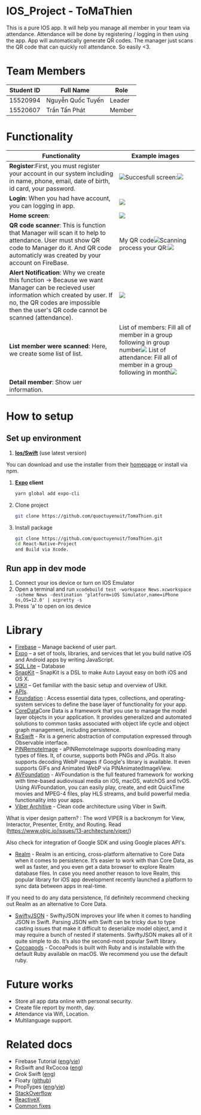 # IOS_Project - ToMaThien
This is a pure IOS app. It will help you manage all member in your team via attendance. Attendance will be done by registering / logging in then using the app. App will automatically generate QR codes. The manager just scans the QR code that can quickly roll attendance. So easily <3.
# Team Members

|Student ID  |Full Name               |Role     |
|------------|------------------------|---------|
|15520994    |Nguyễn Quốc Tuyến       |Leader   |
|15520607    |Trần Tấn Phát           |Member   |

# Functionality
| Functionality| Example images|
|---|---|
|**Register**:First, you must register your account in our system including in name, phone, email, date of birth, id card, your password.|![](https://github.com/quoctuyenuit/TomaThien/blob/master/image/Simulator%20Screen%20Shot%20-%20iPhone%20X%20-%202018-12-25%20at%2021.02.22.png)Succesfull screen:![](https://github.com/quoctuyenuit/TomaThien/blob/master/image/Simulator%20Screen%20Shot%20-%20iPhone%20X%20-%202018-12-25%20at%2021.05.17.png)|
|**Login**: When you had have account, you can logging in app.|![](https://github.com/quoctuyenuit/TomaThien/blob/master/image/Simulator%20Screen%20Shot%20-%20iPhone%20X%20-%202018-12-25%20at%2021.02.17.png)|
|**Home screen**:|![](https://github.com/quoctuyenuit/TomaThien/blob/master/image/Simulator%20Screen%20Shot%20-%20iPhone%20X%20-%202018-12-25%20at%2021.50.58.png)|
|**QR code scanner**: This is function that Manager will scan it to help to attendance. User must show QR code to Manager do it. And QR code automaticly was created by your account on FireBase.| My QR code![](https://github.com/quoctuyenuit/TomaThien/blob/master/image/Simulator%20Screen%20Shot%20-%20iPhone%20X%20-%202018-12-25%20at%2021.51.10.png)Scanning process your QR:![](https://github.com/quoctuyenuit/TomaThien/blob/master/image/48415131_1087732068065138_318469943802724352_n.jpg)|
|**Alert Notification**: Why we create this function -> Because we want  Manager can be recieved user information which created by user. If no, the QR codes are impossible then the user's QR code cannot be scanned (attendance).|![](https://github.com/quoctuyenuit/TomaThien/blob/master/image/Simulator%20Screen%20Shot%20-%20iPhone%20X%20-%202018-12-25%20at%2022.04.07.png)|
|**List member were scanned**: Here, we create some list of list.|List of members: Fill all of member in a group following in group number![](https://github.com/quoctuyenuit/TomaThien/blob/master/image/Simulator%20Screen%20Shot%20-%20iPhone%20X%20-%202018-12-25%20at%2022.36.42.png) List of attendance: Fill all of member in a group following in month![](https://github.com/quoctuyenuit/TomaThien/blob/master/image/Simulator%20Screen%20Shot%20-%20iPhone%20X%20-%202018-12-25%20at%2022.36.54.png)|
|**Detail member**: Show uer information.|![]()|

# How to setup
## Set up environment

1. **[Ios/Swift](https://swift.org/)** (use latest version)

You can download and use the installer from their [homepage](https://yarnpkg.com/en/docs/install#windows-stable) or install via npm.

1. **[Expo](https://expo.io/) client**

   ```sh
   yarn global add expo-cli
   ```

1. Clone project

   ```sh
   git clone https://github.com/quoctuyenuit/TomaThien.git
   ```

1. Install package

   ```sh
   git clone https://github.com/quoctuyenuit/TomaThien.git
   cd React-Native-Project
   and Build via Xcode.
   ```

## Run app in dev mode

1. Connect your ios device or turn on IOS Emulator
2. Open a terminal and run `xcodebuild test -workspace News.xcworkspace -scheme News -destination 'platform=iOS Simulator,name=iPhone 6s,OS=12.0' | xcpretty -s`
3. Press 'a' to open on ios device


# Library
- [Firebase](https://firebase.google.com/) – Manage backend of user part. 
- [Expo](https://docs.expo.io) – a set of tools, libraries, and services that let you build native iOS and Android apps by writing JavaScript.
- [SQL Lite]() – Database
- [SnapKit](http://snapkit.io/) – SnapKit is a DSL to make Auto Layout easy on both iOS and OS X.
- [UIKit](https://getuikit.com/docs/introduction) – Get familiar with the basic setup and overview of UIkit.
- [APIs](https://developer.apple.com/documentation/).
- [Foundation](https://developer.apple.com/documentation/foundation) : Access essential data types, collections, and operating-system services to define the base layer of functionality for your app.
- [CoreData](https://developer.apple.com/library/archive/documentation/Cocoa/Conceptual/CoreData/index.html)Core Data is a framework that you use to manage the model layer objects in your application. It provides generalized and automated solutions to common tasks associated with object life cycle and object graph management, including persistence.
- [RxSwift](https://github.com/ReactiveX/RxSwift) - Rx is a generic abstraction of computation expressed through Observable<Element> interface.
- [PINRemoteImage](https://github.com/pinterest/PINRemoteImage) - aPINRemoteImage supports downloading many types of files. It, of course, supports both PNGs and JPGs. It also supports decoding WebP images if Google's library is available. It even supports GIFs and Animated WebP via PINAnimatedImageView.
- [AVFoundation](https://developer.apple.com/av-foundation/) - AVFoundation is the full featured framework for working with time-based audiovisual media on iOS, macOS, watchOS and tvOS. Using AVFoundation, you can easily play, create, and edit QuickTime movies and MPEG-4 files, play HLS streams, and build powerful media functionality into your apps.
- [Viber Architive](https://github.com/santhoshss17/viber-sample) - 
Clean code architecture using Viber in Swift.

What is viper design pattern? : The word VIPER is a backronym for View, Interactor, Presenter, Entity, and Routing. Read (https://www.objc.io/issues/13-architecture/viper/)

Also check for integration of Google SDK and using Google places API's.
- [Realm](https://github.com/realm/realm-cocoa) - Realm is an enticing, cross-platform alternative to Core Data when it comes to persistence. It’s easier to work with than Core Data, as well as faster, and you even get a data browser to explore Realm database files. In case you need another reason to love Realm, this popular library for iOS app development recently launched a platform to sync data between apps in real-time.

If you need to do any data persistence, I’d definitely recommend checking out Realm as an alternative to Core Data.
- [SwiftyJSON](https://github.com/SwiftyJSON/SwiftyJSON) - SwiftyJSON improves your life when it comes to handling JSON in Swift. Parsing JSON with Swift can be tricky due to type casting issues that make it difficult to deserialize model object, amd it may require a bunch of nested if statements. SwiftyJSON makes all of it quite simple to do. It’s also the second-most popular Swift library.
- [Cocoapods](https://cocoapods.org/) - CocoaPods is built with Ruby and is installable with the default Ruby available on macOS. We recommend you use the default ruby.

# Future works
- Store all app data online with personal security.
- Create file report by month, day.
- Attendance via Wifi, Location.
- Multilanguage support.


# Related docs

- Firebase Tutorial ([eng](https://www.raywenderlich.com/3-firebase-tutorial-getting-started?fbclid=IwAR1g0zxeBcLoxWQJ4CFygVJ9opr_29YNszm0fVs6mWygF9uPB5WlnAKC_CM)/[vie](https://viblo.asia/p/tim-hieu-ve-firebase-realtime-database-Az45bxzVZxY))
- RxSwift and RxCocoa ([eng](https://www.raywenderlich.com/900-getting-started-with-rxswift-and-rxcocoa?fbclid=IwAR0ZLbRmt6lCwz9Ltmvd_pInEFN1BlFMi5Yz9UKUszJXcoXap69Y6G3X5uw))
- Grok Swift ([eng](https://grokswift.com/json-swift-4/?fbclid=IwAR36rH28Z_9kVv9znZVKSfg6StROvPraKOtdpvtlafyMi6QLgpUMnVnzRvw))
- Floaty ([github](https://github.com/kciter/Floaty/tree/master/Sources?fbclid=IwAR0OyZP7a8WZsoGUYmQKWMUSrU3zKtmmV_WDbE_sI4Ck1CxOKElV6iPlw7s))
- PropTypes ([eng](https://reactjs.org/docs/typechecking-with-proptypes.html)/[vie](https://viblo.asia/p/react-proptypes-khai-bao-kieu-du-lieu-cho-component-naQZR1aPKvx))
- [StackOverflow](https://stackoverflow.com/questions/25296691/get-users-current-location-coordinates?fbclid=IwAR3-xyS2SzZe3TryLjgzFhpJJxP0qRvB9BRCYo1YHACVv4Hfdt2NIQcKZKw)
- [ReactiveX](http://reactivex.io/?fbclid=IwAR3pEOYHlEu8hBOFVSfJJ-uqp58pHTakK9FTDNWWVELCqYb2NV6RGWlhabg)
- [Common fixes](CommonFix.md)
